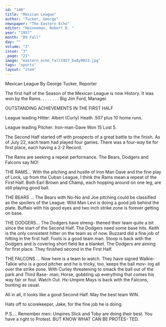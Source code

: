 ```yaml
---
id: "146"
title: "Mexican League"
author: "Tucker, George"
newspaper: "The Eastern Echo"
editor: "Heinneman, Robert D. "
year: "1957"
month: "09 Fall"
day: ""
volume: "2"
issue: "3"
_page: "21"
image: "eastern_echo_fall1957_body0023.jpg"
tags: "sports"
layout: "item"
---
```

Mexican League
By George Tucker, Reporter

The first half of the Season of the Mexican
League is now History. It was won by the Rams. .
. . . . . . Big Jim Ford, Manager.

OUTSTANDING ACHIEVEMENTS IN THE
FIRST HALF

League leading Hitter: Albert (Curly) Heath
.507 plus 10 home runs.

League leading Pitcher: Iron-man-Dave Won 15
Lost 5.

The Second Half started off with prospects of a
great battle to the finish. As of July 22, each team
had played four games. There was a four-way tie
for first place, each having a 2-2 Record.

The Rams are seeking a repeat performance.
The Bears, Dodgers and Falcons say NO!

THE RAMS... With the pitching and hustle
of Iron Man Dave and the fine play of Lock, up from
the Cuban League, I think the Rams mean a repeat
of the First Half. Both Earl Brown and Champ,
each hopping around on one leg, are still playing
good ball.

THE BEARS ... The Bears with No-No and
Joe pitching could be classified as the spoilers of the
League. Wild Man Levi is doing a good job behind
the plate. Buffalo with his good eyes and two inch
strike zone is forever getting on base.

THE DODGERS... The Dodgers have streng-
thened their team quite a bit since the start of the
Second Half. The Dodgers need some base hits.
Keith is the only consistent hitter on the team as of
now. Buzzard did a fine job of hitting in the first
half. Foots is a good team man. Stoop is back
with the Dodgers and is covering short field lke a
blanket. The Dodgers are aiming for first place.
They finished second in the First Half.

THE FALCONS ... Now here is a team to
watch. They have signed Walkie-Talkie who is a
good pitcher and he is tricky, too, keeps the ball mov-
ing all over the strike zone. With Curley threatening
to smack the ball out of the park and Third Base-
man, Horse, gobbling up everything that comes his
way fair or foul. Watch Out. Hx-Umpire Mays
is back with the Falcons, bunting as usual.

All in all, it looks like a good Second Half. May
the best team WIN.

Hats off to scorekeeper, Jake, for the fine job
he is doing.

P.S.... Remember men: Umpires Slick and
Toby are doing their best. You have a right to
Protest. BUT KNOW WHAT CAN BE PROTES-
TED.
